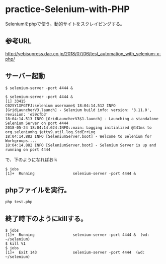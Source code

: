 # practice-Selenium-with-PHP
Seleniumをphpで使う。動的サイトをスクレイピングする。

## 参考URL
http://yebisupress.dac.co.jp/2018/07/06/test_automation_with_selenium-x-php/

## サーバー起動
`$ selenium-server -port 4444 &`
```Shell
$ selenium-server -port 4444 &
[1] 33415
C02SY1XFGTFJ:selenium username$ 18:04:14.512 INFO [GridLauncherV3.launch] - Selenium build info: version: '3.11.0', revision: 'e59cfb3'
18:04:14.513 INFO [GridLauncherV3$1.launch] - Launching a standalone Selenium Server on port 4444
2018-05-24 18:04:14.624:INFO::main: Logging initialized @441ms to org.seleniumhq.jetty9.util.log.StdErrLog
18:04:14.882 INFO [SeleniumServer.boot] - Welcome to Selenium for Workgroups....
18:04:14.882 INFO [SeleniumServer.boot] - Selenium Server is up and running on port 4444
```
で、下のようになればおｋ

```Shell
$ jobs
[1]+  Running                 selenium-server -port 4444 &
```

## phpファイルを実行。
```Shell
php test.php
```


## 終了時下のようにkillする。
```Shell
$ jobs
[1]+  Running                 selenium-server -port 4444 &  (wd: ~/selenium)
$ kill %1
$ jobs
[1]+  Exit 143                selenium-server -port 4444  (wd: ~/selenium)
```